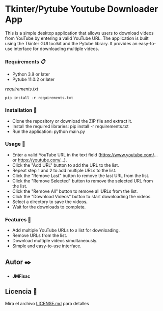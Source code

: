 

# Tkinter/Pytube Youtube Downloader App

This is a simple desktop application that allows users to download videos from YouTube by entering a valid YouTube URL. The application is built using the Tkinter GUI toolkit and the Pytube library. It provides an easy-to-use interface for downloading multiple videos.


### Requirements 📋

 - Python 3.8 or later
 - Pytube 11.0.2 or later 

_requirements.txt_

```
pip install -r requirements.txt
```

### Installation 🔧

- Clone the repository or download the ZIP file and extract it.
- Install the required libraries: pip install -r requirements.txt
- Run the application: python main.py

### Usage 🔧

- Enter a valid YouTube URL in the text field (https://www.youtube.com/... or https://youtube.com/...).
- Click the "Add URL" button to add the URL to the list.
- Repeat step 1 and 2 to add multiple URLs to the list.
- Click the "Remove Last" button to remove the last URL from the list.
- Click the "Remove Selected" button to remove the selected URL from the list.
- Click the "Remove All" button to remove all URLs from the list.
- Click the "Download Videos" button to start downloading the videos.
- Select a directory to save the videos.
- Wait for the downloads to complete.

### Features 🔧

- Add multiple YouTube URLs to a list for downloading.
- Remove URLs from the list.
- Download multiple videos simultaneously.
- Simple and easy-to-use interface.

## Autor ✒️

* **JMFisac** 


## Licencia 📄

Mira el archivo [LICENSE.md](LICENSE.md) para detalles

